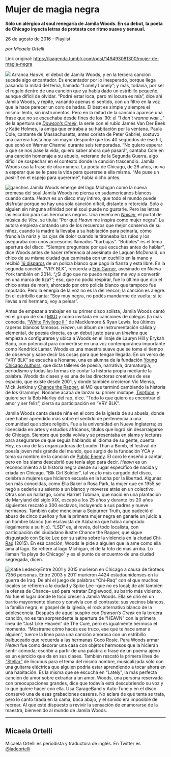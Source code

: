 # Mujer de magia negra

**Sólo un alérgico al soul renegaría de Jamila Woods. En su debut, la poeta de Chicago inyecta letras de protesta con ritmo suave y sensual.**

26 de agosto de 2016 - Playlist

_por Micaela Ortelli_

Link original: https://laagenda.tumblr.com/post/149493081300/mujer-de-magia-negra

![](https://64.media.tumblr.com/9802c5692a708c67a1d0f3ce7492b3ad/tumblr_inline_pk0l83fzBd1t6q87u_500.jpg)
Arranca *Heavn*, el debut de Jamila Woods, y en la tercera canción sucede algo encantador. Es encantador por lo inesperado, porque llega pasando la mitad del tema, llamado “Lonely Lonely”; y más, todavía, por ser el regalo dentro de una canción que ya había dado un estribillo pequeño, aunque difícil de olvidar. “Podré estar loca, pero mi locura es mía”, dice ahí Jamila Woods, y repite, variando apenas el sentido, con un filtro en la voz que la hace parecer un coro de hadas. El beat es simple y siempre el mismo: lento, sin instrumentos. Pero en la mitad de la canción aparece una frase que no se escuchaba desde fines de los ’90: el *“I don’t wanna wait…”* de la apertura de [*Dawson’s Creek*](denied:denied:%E2%80%9Dhttps://www.youtube.com/watch?v=e9V6x9HLLTY%E2%80%9D), la serie con el rubio James Van Der Beek y Katie Holmes, la amiga que entraba a su habitación por la ventana. Paula Cole, cantante de Massachusetts, antes corista de Peter Gabriel, sostuvo una carrera hasta hoy sin mayor despunte que los 40 segundos de ese hit, que sonó en Warner Channel durante seis temporadas. “No quiero esperar a que se nos pase la vida, quiero saber ahora qué pasará”, cantaba Cole en una canción homenaje a su abuelo, veterano de la Segunda Guerra, algo difícil de sospechar en el contexto donde la canción trascendió. Jamila Woods usa la frase de otra manera. La poeta de Chicago, de 26 años, no va a esperar que se le pase la vida para quererse a ella misma. “Me puse un *post-it* en el espejo para quererme”, había dicho antes.

![ganchos](https://64.media.tumblr.com/9802c5692a708c67a1d0f3ce7492b3ad/tumblr_inline_pk0l83fzBd1t6q87u_500.jpg) Jamila Woods emerge del lago Michigan como la nueva promesa del soul.Jamila Woods no piensa en sudamericanos blancos cuando canta. *Heavn* es un disco muy íntimo, que todo el mundo puede disfrutar porque no hay una sola canción difícil, distante o retorcida. Sólo a alguien sin ninguna afinidad por el soul puede no gustarle. Pero las letras las escribió para sus hermanos negros. Una reseña en [*Noisey*](denied:denied:%E2%80%9Dhttp://noisey.vice.com/blog/jamila-woods-heavn-black-girlhood-selflove%E2%80%9D), el portal de música de *Vice*, se titula: “Por qué *Heavn* me inspira como mujer negra”. La autora empieza contando uno de los recuerdos que mejor conserva de su niñez, cuando la madre la llevaba a su habitación para peinarla, cómo fruncía la nariz y los ojos de dolor cuando le tironeaba los rulos y los aseguraba con unos accesorios llamados “burbujas”. “Bubbles” es el tema apertura del disco. “Siempre preguntate por qué escuchás antes de hablar”, dice Woods antes de hacer referencia al asesinato de Laquan McDonald, un chico de su misma ciudad que caminaba con un cuchillo en la mano y recibió [16 disparos](denied:denied:%E2%80%9Dhttps://www.theguardian.com/us-news/video/2015/nov/24/chicago-officials-release-video-showing-police-killing-of-laquan-mcdonald-video%E2%80%9D) de un policía blanco que pagó la fianza y está libre. En la segunda canción, “VRY BLK”, recuerda a [Eric Garner](denied:denied:%E2%80%9Dhttps://www.theguardian.com/us-news/video/2014/dec/04/i-cant-breathe-eric-garner-chokehold-death-video%E2%80%9D), asesinado en Nueva York también en 2014. “¿Si digo que no puedo respirar me voy a convertir en una marca de tiza?”; eso, que no podía respirar, fue lo último que dijo el chico antes de morir, ahorcado por otro policía blanco que tampoco fue imputado. Pero la energía de la voz no es la del rencor; la canción es alegre. En el estribillo canta: “Soy muy negra, no podés mandarme de vuelta; si te llevás a mi hermano, voy a pelear”.


Antes de empezar a trabajar en su primer disco solista, Jamila Woods cantó en el grupo de soul [M&O](denied:denied:%E2%80%9Dhttp://www.mnosoul.com/%E2%80%9D) y como invitada en canciones de colegas (la más conocida, [“White Privilege ll ”](denied:denied:%E2%80%9Dhttps://www.youtube.com/watch?v=Y_rl4ZGdy34%E2%80%9D) de Macklemore & Ryan Lewis, los últimos raperos blancos famosos. *Heavn*, un álbum de instrumentación cálida y elemental, de poesía directa, es un debut justo para un *timeline* que empieza a configurarse y ubica a Woods en el linaje de Lauryn Hill y Erykah Badu, con potencial para convertirse en una voz contemporánea importante como Kendrick Lamar. Woods es una maestra suave que se toma el tiempo de observar y sabe decir las cosas para que tengan llegada. En un verso de “VRY BLK” se escucha a Noname, una ex alumna de la fundación [Young Chicago Authors](denied:denied:%E2%80%9Dhttp://youngchicagoauthors.org/%E2%80%9D), que dicta talleres de poesía, narrativa, dramaturgia, periodismo y todas las formas de contar la historia propia mediante la palabra. Woods da clases y es una de las directoras creativas de ese espacio, que existe desde 2001, y donde también crecieron Vic Mensa, Mick Jenkins y [Chance the Rapper](http://%E2%80%9D), el MC que terminó cambiando la historia de los Grammys. Noname acaba de lanzar su primer mixtape, [*Telefone*](denied:denied:%E2%80%9Dhttps://soundcloud.com/noname%E2%80%9D), y quiere ser la Bob Marley del rap, dice. “Todo lo que quiero es encontrar el amor y ser feliz”, cierra su participación en “VRY BLK”.

Jamila Woods canta desde niña en el coro de la iglesia de su abuela, donde cree haber aprendido más sobre el sentido de pertenencia a una comunidad que sobre religión. Fue a la universidad en Nueva Inglaterra; es licenciada en artes y estudios africanos, títulos que logró sin desarraigarse de Chicago. Siempre que podía volvía y se presentaba en slams y lecturas para asegurarse de que seguía hablando el idioma de su gente, cuenta. Hoy, es una de las organizadoras de Louder Than a Bomb, el festival de poesía joven más grande del mundo, que surgió de la fundación YCA y toma su nombre de la canción de [Public Enemy](denied:denied:%E2%80%9Dhttps://www.youtube.com/watch?v=N8EyAKh-XWQ%E2%80%9D). El coro le enseñó a cantar, pero en los slams descubrió que tenía algo para decir. *Heavn* es un reconocimiento a la historia negra desde su lugar específico de nacida y criada en Chicago. “Blk Girl Soldier”, tal vez lo más cargado del disco, celebra a mujeres que hicieron escuela en la lucha por la libertad. Algunas son más conocidas, como Ella Baker o Rosa Park, la mujer que en 1955 se negó a cederle su asiento a un blanco y moverse atrás en un colectivo. Otras son un hallazgo, como Harriet Tubman, que nació en una plantación de Maryland del siglo XIX, escapó a los 25 años y durante los 20 años siguientes rescató a 300 esclavos, incluyendo a sus padres y nueve hermanos. También cabe mencionar a Sojourner Truth, que padeció el abuso de cinco dueños y fue la primera mujer negra en ganarle un juicio a un hombre blanco (un esclavista de Alabama que había comprado ilegalmente a su hijo). “LSD” es, al revés, del todo localista, con participación del ciudadano ilustre Chance the Rapper, que sigue disgustado con Spike Lee por su sátira sobre la violencia en la ciudad [Chi-Raq](http://cultura.elpais.com/cultura/2015/12/03/actualidad/1449178151_922185.html) (2015). En esa canción, Woods le pide a alguien que la ame como ella ama al lago. Se refiere al lago Michigan, el de la foto de más arriba. Lo llaman “la playa de Chicago” y es el punto de encuentro de una ciudad segregada, dicen.

![Katie Ledecky](https://64.media.tumblr.com/cbe2fea1393d7a5b99cc8ac62c6cff1a/tumblr_inline_pk0l840Syc1t6q87u_400.jpg)Entre 2001 y 2015 murieron en Chicago a causa de tiroteos 7356 personas. Entre 2003 y 2011 murieron 4424 estadounidenses en la guerra de Iraq. De ahí el juego de palabras “Chi-Raq” con el que muchos locales se refieren a la ciudad y Spike Lee –que no es local; de ahí también la ofensa de Chance– usó para retratar Englewood, su barrio más violento. No fue el lugar donde le tocó crecer a Jamila Woods. Ella se crió en un barrio mayormente blanco y convivía con el contraste: sus vecinos blancos, la familia negra, el góspel de la iglesia, el rock alternativo blanco de la adolescencia. Después de aquel suspiro con *Dawson’s Creek* en la tercera canción, no es tan sorprendente la apertura de “HEAVN” con la primera línea de “Just Like Heaven” de The Cure, pero es igualmente hermoso el momento. “Mostrame cómo hacés ese truco, ese que te hace amar a alguien”, tuerce la línea para una canción amorosa con un estribillo balbuceado que recuerda a las hermanas Coco Rosie. Para Woods armar *Heavn* fue como decorar una casa con objetos hermosos que la hicieran sentir cómoda; escribir a partir de una palabra o frase de un poema ajeno es un ejercicio que da en sus clases. También rescató la primera línea de [“Stellar”](denied:denied:%E2%80%9Dhttps://www.youtube.com/watch?v=-nqRkAsZumc%E2%80%9D) de Incubus para el tema del mismo nombre, musicalizada sólo con una guitarra eléctrica que alguien podría estar aprendiendo a tocar ahora en una habitación. Es la misma que se escucha en “Lately”, la más perfecta canción de amor sobre extrañar a un amor. Woods, una persona reservada con preocupaciones grandes, dice que todavía está descubriendo su voz y lo que quiere hacer con ella. Usa GarageBand y Auto-Tune y en el disco conservó una de esas grabaciones caseras. No aclara de qué tema se trata, pero lo cantó tirada en la cama, boca abajo, y el sonido era imposible de recrear. Al que esté dispuesto a revivir la sensación de enamorarse de la maestra, bienvenido al mundo de Jamila Woods.

  




---

Micaela Ortelli
---------------

 Micaela Ortelli es periodista y traductora de inglés. En Twitter es 
[@ladeortelli](https://twitter.com/ladeortelli?lang=es)

